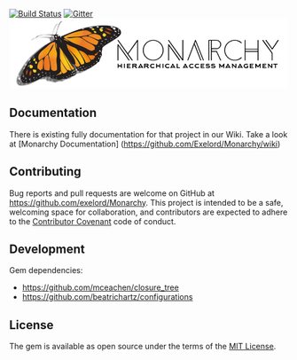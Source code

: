 [![Build Status](https://travis-ci.org/Exelord/Monarchy.svg?branch=master)](https://travis-ci.org/Exelord/Monarchy)
[![Gitter](https://badges.gitter.im/Exelord/Monarchy.svg)](https://gitter.im/Exelord/Monarchy?utm_source=badge&utm_medium=badge&utm_campaign=pr-badge)
![Monarchy Logo](monarchy.png?raw=true)

## Documentation
There is existing fully documentation for that project in our Wiki. Take a look at [Monarchy Documentation] (https://github.com/Exelord/Monarchy/wiki)

## Contributing

Bug reports and pull requests are welcome on GitHub at https://github.com/exelord/Monarchy. This project is intended to be a safe, welcoming space for collaboration, and contributors are expected to adhere to the [Contributor Covenant](contributor-covenant.org) code of conduct.

## Development
Gem dependencies:
- https://github.com/mceachen/closure_tree
- https://github.com/beatrichartz/configurations

## License

The gem is available as open source under the terms of the [MIT License](http://opensource.org/licenses/MIT).
